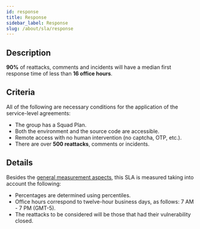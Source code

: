 ```yaml
---
id: response
title: Response
sidebar_label: Response
slug: /about/sla/response
---
```


## Description

**90%** of reattacks,
comments and incidents
will have a median first response time
of less than **16 office hours**.

## Criteria

All of the following are necessary conditions
for the application of the service-level agreements:

- The group has a Squad Plan.
- Both the environment
  and the source code
  are accessible.
- Remote access
  with no human intervention
  (no captcha, OTP, etc.).
- There are over **500 reattacks**,
  comments or incidents.

## Details

Besides the [general measurement aspects](/about/sla#details),
this SLA is measured
taking into account the following:

- Percentages are determined
  using percentiles.
- Office hours correspond to twelve-hour business days,
  as follows:
  7 AM - 7 PM (GMT-5).
- The reattacks to be considered
  will be those that had their vulnerability closed.
